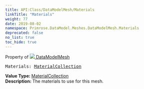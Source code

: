 ```yaml
---
title: API:Class/DataModelMesh/Materials
linkTitle: "Materials"
weight: 77
date: 2019-08-02
namespace: Primrose.DataModel.Meshes.DataModelMesh.Materials
deprecated: false
no_list: true
toc_hide: true
---
```

Property of <a href="/docs/api-reference/Class/DataModelMesh"><img src="/icons/silk/mesh.png"/>&nbsp;DataModelMesh</a>
<pre class="method-declaration">
Materials: <a class="type" href="/docs/api-reference/DataType/MaterialCollection">MaterialCollection</a></pre>
<b>Value Type: </b>
<a class="type" href="/docs/api-reference/DataType/MaterialCollection">MaterialCollection</a>
<br/>
<b>Description: </b>
The materials to use for this mesh.

